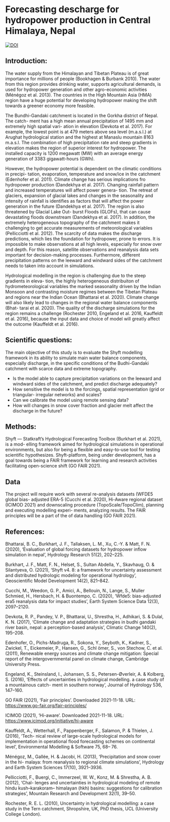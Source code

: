 # Forecasting descharge for hydropower production in Central Himalaya, Nepal
[![DOI](https://zenodo.org/badge/472295880.svg)](https://zenodo.org/badge/latestdoi/472295880)


## Introduction:

The water supply from the Himalayan and Tibetan Plateau is of great importance for millions of people (Bookhagen & Burbank 2010). The water from this region provides drinking water, supports agricultural demands, is used for hydropower generation and other agro-economic activities (Ménégoz et al. 2013). The countries in the High Mountain Asia (HMA) region have a huge potential for developing hydropower making the shift towards a greener economy more feasible.

The Bundhi-Gandaki catchment is located in the Gorkha district of Nepal. The catch- ment has a high mean annual precipitation of 1495 mm and extremely high spatial vari- ation in elevation (Devkota et al. 2017). For example, the lowest point is at 479 meters above sea level (m.a.s.l.) at Arughat hydrological station and the highest at Manaslu mountain 8163 m.a.s.l. The combination of high precipitation rate and steep gradients in elevation makes the region of superior interest for hydropower. The installed capacity is 1200 megawatt (MW) with an average energy generation of 3383 gigawatt-hours (GWh).

However, the hydropower potential is dependent on the climatic conditions in precipi- tation, evaporation, temperature and snow/ice in the catchment (Edenhofer et al. 2011). Climate change has serious implications fro hydropower production (Dandekhya et al. 2017). Changing rainfall pattern and increased temperatures will affect power genera- tion. The retreat of glaciers, expansion of glacial lakes and changes in the seasonality and intensity of rainfall is identifies as factors that will affect the power generation in the future (Dandekhya et al. 2017). The region is also threatened by Glacial Lake Out- burst Floods (GLOFs), that can cause devastating floods downstream (Dandekhya et al. 2017). In addition, the extremely heterogeneous topography of the catchment makes it challenging to get accurate measurements of meteorological variables (Pellicciotti et al. 2012). The scarcity of data makes the discharge predictions, which lies the foundation for hydropower, prone to errors. It is impossible to make observations at all high levels, especially for snow over and depth. For this reason, satellite observations and reanalysis data sets important for decision-making processes. Furthermore, different precipitation patterns on the leeward and windward sides of the catchment needs to taken into account in simulations.

Hydrological modelling in the region is challenging due to the steep gradients in eleva- tion, the highly heterogeneous distribuiton of hydrometeorological variables the marked seasonality driven by the Indian Monsoon and contrasting moisture regimes between the Tibetan Plateau and regions near the Indian Ocean (Bhattarai et al. 2020). Climate change will also likely lead to changes in the regional water balance components (Bhat- tarai et al. 2020). The quality of the discharge simulations for the region remains a challenge (Rochester 2010, Engeland et al. 2016, Kauffeldt et al. 2016), because the input data and choice of model will greatly affect the outcome (Kauffeldt et al. 2016).


## Scientific questions:


The main objective of this study is to evaluate the Shyft modelling framework in its ability to simulate main water balance components, especially discharge, in the specific conditions of the Budhi-Gandaki catchment with scarce data and extreme topography.

* Is the model able to capture precipitation variations on the leeward and windward sides of the catchment, and predict discharge adequately?
* How sensitive the model is to the forcings, spatial representation (grid or triangular- irregular networks) and scales?
* Can we calibrate the model using remote sensing data?
* How will changes in snow cover fraction and glacier melt affect the discharge in the
future?

## Methods:

Shyft — Statkraft’s Hydrological Forecasting Toolbox (Burkhart et al. 2021), is a mod- elling framework aimed for hydrological simulations in operational environments, but also for being a flexible and easy-to-use tool for testing scientific hypothesizes. Shyft-platform, being under development, has a goal towards being a FAIR framework for learning and research activities facilitating open-science shift (GO FAIR 2021).

## Data

The project will require work with several re-analysis datasets (WFDE5 global bias- adjusted ERA-5 (Cucchi et al. 2020), Hi-Aware regional dataset (ICIMOD 2021) and downscaling procedure (TopoScale/TopoClim), planning and executing modelling experi- ments, analyzing results. The FAIR principles will be a part of the of data handling (GO FAIR 2021).



## References:

Bhattarai, B. C., Burkhart, J. F., Tallaksen, L. M., Xu, C.-Y. & Matt, F. N. (2020), ‘Evaluation of global forcing datasets for hydropower inflow simulation in nepal’, Hydrology Research 51(2), 202–225.

Burkhart, J. F., Matt, F. N., Helset, S., Sultan Abdella, Y., Skavhaug, O. & Silantyeva, O. (2021), ‘Shyft v4. 8: a framework for uncertainty assessment and distributed hydrologic modeling for operational hydrology’, Geoscientific Model Development 14(2), 821–842.

Cucchi, M., Weedon, G. P., Amici, A., Bellouin, N., Lange, S., Muller Schmied, H., Hersbach, H. & Buontempo, C. (2020), ‘Wfde5: bias-adjusted era5 reanalysis data for impact studies’, Earth System Science Data 12(3), 2097–2120.

Devkota, R. P., Pandey, V. P., Bhattarai, U., Shrestha, H., Adhikari, S. & Dulal, K. N. (2017), ‘Climate change and adaptation strategies in budhi gandaki river basin, nepal: a perception-based analysis’, Climatic Change 140(2), 195–208.


Edenhofer, O., Pichs-Madruga, R., Sokona, Y., Seyboth, K., Kadner, S., Zwickel, T., Eickemeier, P., Hansen, G., Schl ̈omer, S., von Stechow, C. et al. (2011), Renewable energy sources and climate change mitigation: Special report of the intergovernmental panel on climate change, Cambridge University Press.

Engeland, K., Steinsland, I., Johansen, S. S., Petersen-Øverleir, A. & Kolberg, S. (2016), ‘Effects of uncertainties in hydrological modelling. a case study of a mountainous catch- ment in southern norway’, Journal of Hydrology 536, 147–160.

GO FAIR (2021), ‘Fair principles’. Downloaded 2021-11-18.
URL: https://www.go-fair.org/fair-principles/ 

ICIMOD (2021), ‘Hi-aware’. Downloaded 2021-11-18.
URL: https://www.icimod.org/initiative/hi-aware

Kauffeldt, A., Wetterhall, F., Pappenberger, F., Salamon, P. & Thielen, J. (2016), ‘Tech- nical review of large-scale hydrological models for implementation in operational flood forecasting schemes on continental level’, Environmental Modelling & Software 75, 68– 76.

Ménégoz, M., Gallée, H. & Jacobi, H. (2013), ‘Precipitation and snow cover in the hi- malaya: from reanalysis to regional climate simulations’, Hydrology and Earth System Sciences 17(10), 3921–3936.

Pellicciotti, F., Buergi, C., Immerzeel, W. W., Konz, M. & Shrestha, A. B. (2012), ‘Chal- lenges and uncertainties in hydrological modeling of remote hindu kush–karakoram– himalayan (hkh) basins: suggestions for calibration strategies’, Mountain Research and Development 32(1), 39–50.


Rochester, R. E. L. (2010), Uncertainty in hydrological modelling: a case study in the Tern catchment, Shropshire, UK, PhD thesis, UCL (University College London).


